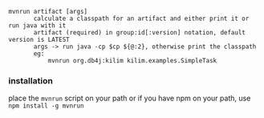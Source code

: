 ```
mvnrun artifact [args]
       calculate a classpath for an artifact and either print it or run java with it
       artifact (required) in group:id[:version] notation, default version is LATEST
       args -> run java -cp $cp ${@:2}, otherwise print the classpath
       eg:
           mvnrun org.db4j:kilim kilim.examples.SimpleTask
```

### installation

place the `mvnrun` script on your path or if you have npm on your path, use `npm install -g mvnrun`

